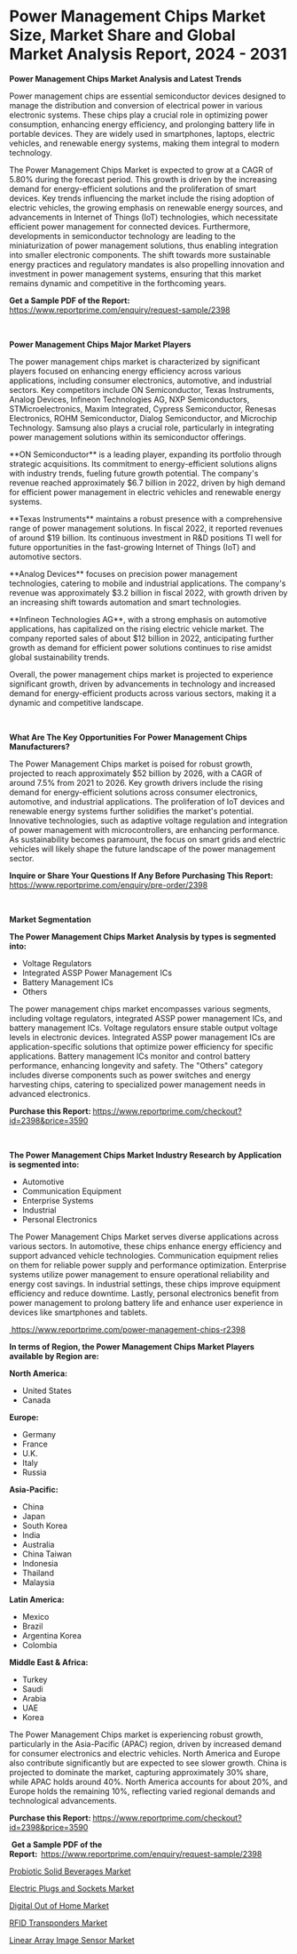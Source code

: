 <p><h1>Power Management Chips Market Size, Market Share and Global Market Analysis Report, 2024 - 2031</h1></p><p><strong>Power Management Chips Market Analysis and Latest Trends</strong></p>
<p><p>Power management chips are essential semiconductor devices designed to manage the distribution and conversion of electrical power in various electronic systems. These chips play a crucial role in optimizing power consumption, enhancing energy efficiency, and prolonging battery life in portable devices. They are widely used in smartphones, laptops, electric vehicles, and renewable energy systems, making them integral to modern technology.</p><p>The Power Management Chips Market is expected to grow at a CAGR of 5.80% during the forecast period. This growth is driven by the increasing demand for energy-efficient solutions and the proliferation of smart devices. Key trends influencing the market include the rising adoption of electric vehicles, the growing emphasis on renewable energy sources, and advancements in Internet of Things (IoT) technologies, which necessitate efficient power management for connected devices. Furthermore, developments in semiconductor technology are leading to the miniaturization of power management solutions, thus enabling integration into smaller electronic components. The shift towards more sustainable energy practices and regulatory mandates is also propelling innovation and investment in power management systems, ensuring that this market remains dynamic and competitive in the forthcoming years.</p></p>
<p><strong>Get a Sample PDF of the Report:&nbsp;</strong> <a href="https://www.reportprime.com/enquiry/request-sample/2398">https://www.reportprime.com/enquiry/request-sample/2398</a></p>
<p>&nbsp;</p>
<p><strong>Power Management Chips Major Market Players</strong></p>
<p><p>The power management chips market is characterized by significant players focused on enhancing energy efficiency across various applications, including consumer electronics, automotive, and industrial sectors. Key competitors include ON Semiconductor, Texas Instruments, Analog Devices, Infineon Technologies AG, NXP Semiconductors, STMicroelectronics, Maxim Integrated, Cypress Semiconductor, Renesas Electronics, ROHM Semiconductor, Dialog Semiconductor, and Microchip Technology. Samsung also plays a crucial role, particularly in integrating power management solutions within its semiconductor offerings.</p><p>**ON Semiconductor** is a leading player, expanding its portfolio through strategic acquisitions. Its commitment to energy-efficient solutions aligns with industry trends, fueling future growth potential. The company's revenue reached approximately $6.7 billion in 2022, driven by high demand for efficient power management in electric vehicles and renewable energy systems.</p><p>**Texas Instruments** maintains a robust presence with a comprehensive range of power management solutions. In fiscal 2022, it reported revenues of around $19 billion. Its continuous investment in R&D positions TI well for future opportunities in the fast-growing Internet of Things (IoT) and automotive sectors.</p><p>**Analog Devices** focuses on precision power management technologies, catering to mobile and industrial applications. The company's revenue was approximately $3.2 billion in fiscal 2022, with growth driven by an increasing shift towards automation and smart technologies.</p><p>**Infineon Technologies AG**, with a strong emphasis on automotive applications, has capitalized on the rising electric vehicle market. The company reported sales of about $12 billion in 2022, anticipating further growth as demand for efficient power solutions continues to rise amidst global sustainability trends.</p><p>Overall, the power management chips market is projected to experience significant growth, driven by advancements in technology and increased demand for energy-efficient products across various sectors, making it a dynamic and competitive landscape.</p></p>
<p>&nbsp;</p>
<p><strong>What Are The Key Opportunities For Power Management Chips Manufacturers?</strong></p>
<p><p>The Power Management Chips market is poised for robust growth, projected to reach approximately $52 billion by 2026, with a CAGR of around 7.5% from 2021 to 2026. Key growth drivers include the rising demand for energy-efficient solutions across consumer electronics, automotive, and industrial applications. The proliferation of IoT devices and renewable energy systems further solidifies the market's potential. Innovative technologies, such as adaptive voltage regulation and integration of power management with microcontrollers, are enhancing performance. As sustainability becomes paramount, the focus on smart grids and electric vehicles will likely shape the future landscape of the power management sector.</p></p>
<p><strong>Inquire or Share Your Questions If Any Before Purchasing This Report:</strong> <a href="https://www.reportprime.com/enquiry/pre-order/2398">https://www.reportprime.com/enquiry/pre-order/2398</a></p>
<p>&nbsp;</p>
<p><strong>Market Segmentation</strong></p>
<p><strong>The Power Management Chips Market Analysis by types is segmented into:</strong></p>
<p><ul><li>Voltage Regulators</li><li>Integrated ASSP Power Management ICs</li><li>Battery Management ICs</li><li>Others</li></ul></p>
<p><p>The power management chips market encompasses various segments, including voltage regulators, integrated ASSP power management ICs, and battery management ICs. Voltage regulators ensure stable output voltage levels in electronic devices. Integrated ASSP power management ICs are application-specific solutions that optimize power efficiency for specific applications. Battery management ICs monitor and control battery performance, enhancing longevity and safety. The "Others" category includes diverse components such as power switches and energy harvesting chips, catering to specialized power management needs in advanced electronics.</p></p>
<p><strong>Purchase this Report:&nbsp;</strong><a href="https://www.reportprime.com/checkout?id=2398&price=3590">https://www.reportprime.com/checkout?id=2398&price=3590</a></p>
<p>&nbsp;</p>
<p><strong>The Power Management Chips Market Industry Research by Application is segmented into:</strong></p>
<p><ul><li>Automotive</li><li>Communication Equipment</li><li>Enterprise Systems</li><li>Industrial</li><li>Personal Electronics</li></ul></p>
<p><p>The Power Management Chips Market serves diverse applications across various sectors. In automotive, these chips enhance energy efficiency and support advanced vehicle technologies. Communication equipment relies on them for reliable power supply and performance optimization. Enterprise systems utilize power management to ensure operational reliability and energy cost savings. In industrial settings, these chips improve equipment efficiency and reduce downtime. Lastly, personal electronics benefit from power management to prolong battery life and enhance user experience in devices like smartphones and tablets.</p></p>
<p><a href="https://www.reportprime.com/power-management-chips-r2398">&nbsp;https://www.reportprime.com/power-management-chips-r2398</a></p>
<p><strong>In terms of Region, the Power Management Chips Market Players available by Region are:</strong></p>
<p>
    <p> <strong> North America: </strong>
        <ul>
            <li>United States</li>
            <li>Canada</li>
        </ul>
        </p> 
    <p> <strong> Europe: </strong>
        <ul>
            <li>Germany</li>
            <li>France</li>
            <li>U.K.</li>
            <li>Italy</li>
            <li>Russia</li>
        </ul>
        </p> 
    <p> <strong> Asia-Pacific: </strong>
        <ul>
            <li>China</li>
            <li>Japan</li>
            <li>South Korea</li>
            <li>India</li>
            <li>Australia</li>
            <li>China Taiwan</li>
            <li>Indonesia</li>
            <li>Thailand</li>
            <li>Malaysia</li>
        </ul>
        </p> 
    <p> <strong> Latin America: </strong>
        <ul>
            <li>Mexico</li>
            <li>Brazil</li>
            <li>Argentina Korea</li>
            <li>Colombia</li>
        </ul>
        </p> 
    <p> <strong> Middle East & Africa: </strong>
        <ul>
            <li>Turkey</li>
            <li>Saudi</li>
            <li>Arabia</li>
            <li>UAE</li>
            <li>Korea</li>
        </ul>
    </p>
    </p>
<p><p>The Power Management Chips market is experiencing robust growth, particularly in the Asia-Pacific (APAC) region, driven by increased demand for consumer electronics and electric vehicles. North America and Europe also contribute significantly but are expected to see slower growth. China is projected to dominate the market, capturing approximately 30% share, while APAC holds around 40%. North America accounts for about 20%, and Europe holds the remaining 10%, reflecting varied regional demands and technological advancements.</p></p>
<p><strong>Purchase this Report: </strong><a href="https://www.reportprime.com/checkout?id=2398&price=3590">https://www.reportprime.com/checkout?id=2398&price=3590</a></p>
<p>&nbsp;<strong>Get a Sample PDF of the Report:&nbsp;&nbsp;</strong><a href="https://www.reportprime.com/enquiry/request-sample/2398">https://www.reportprime.com/enquiry/request-sample/2398</a></p>
<p><strong></strong></p>
<p><p><a href="https://issuu.com/reportprime-2/docs/probiotic-solid-beverages-market-si_38a151fc122bfe">Probiotic Solid Beverages Market</a></p><p><a href="https://www.linkedin.com/pulse/driving-market-forces-electric-plugs-sockets-trends-future-forecasts-6hpve?trackingId=Rq1hG%2FP8Spy%2F7MoseeqkHw%3D%3D">Electric Plugs and Sockets Market</a></p><p><a href="https://github.com/angelajermaine/Market-Research-Report-List-5/blob/main/digital-out-of-home-market.md">Digital Out of Home Market</a></p><p><a href="https://www.linkedin.com/pulse/navigating-global-rfid-transponders-market-from-trends-strategy-fh96e?trackingId=Nbw56TQMQLWB4fhRv8k0vg%3D%3D">RFID Transponders Market</a></p><p><a href="https://github.com/NargisHussain432/Market-Research-Report-List-1/blob/main/linear-array-image-sensor-market.md">Linear Array Image Sensor Market</a></p></p>